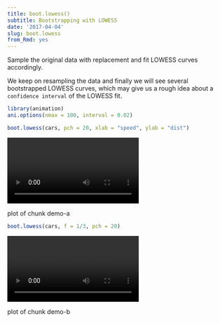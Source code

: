 ```yaml
---
title: boot.lowess()
subtitle: Bootstrapping with LOWESS
date: '2017-04-04'
slug: boot.lowess
from_Rmd: yes
---
```


Sample the original data with replacement and fit LOWESS curves accordingly.

We keep on resampling the data and finally we will see several bootstrapped
LOWESS curves, which may give us a rough idea about a `confidence interval`
of the LOWESS fit.
 

```r
library(animation)
ani.options(nmax = 100, interval = 0.02)

boot.lowess(cars, pch = 20, xlab = "speed", ylab = "dist")
```

<video controls loop autoplay><source src="/figures/animation/example/boot-lowess/demo-a.mp4" /><p>plot of chunk demo-a</p></video>


```r
boot.lowess(cars, f = 1/3, pch = 20)
```

<video controls loop autoplay><source src="/figures/animation/example/boot-lowess/demo-b.mp4" /><p>plot of chunk demo-b</p></video>
